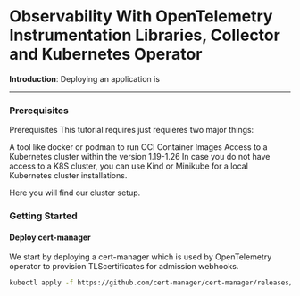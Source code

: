 # Observability With OpenTelemetry Instrumentation Libraries, Collector and Kubernetes Operator

__Introduction__:
Deploying an application is

---

### Prerequisites

Prerequisites
This tutorial requires just requieres two major things:

A tool like docker or podman to run OCI Container Images
Access to a Kubernetes cluster within the version 1.19-1.26
In case you do not have access to a K8S cluster, you can use Kind or Minikube for a local Kubernetes cluster installations.

Here you will find our cluster setup.

### Getting Started

#### Deploy cert-manager

We start by deploying a cert-manager which is used by OpenTelemetry operator to provision TLScertificates for admission webhooks.

```bash
kubectl apply -f https://github.com/cert-manager/cert-manager/releases/download/v1.11.0/cert-manager.yaml
```

